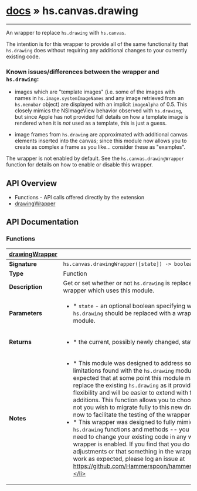# [docs](/hammerspoon/index.md) » hs.canvas.drawing
---

An wrapper to replace `hs.drawing` with `hs.canvas`.

The intention is for this wrapper to provide all of the same functionality that `hs.drawing` does without requiring any additional changes to your currently existing code.

### Known issues/differences between the wrapper and `hs.drawing`:

 * images which are "template images" (i.e. some of the images with names in `hs.image.systemImageNames` and any image retrieved from an `hs.menubar` object) are displayed with an implicit `imageAlpha` of 0.5.  This closely mimics the NSImageView behavior observed with `hs.drawing`, but since Apple has not provided full details on how a template image is rendered when it is *not* used as a template, this is just a guess.

 * image frames from `hs.drawing` are approximated with additional canvas elements inserted into the canvas; since this module now allows you to create as complex a frame as you like... consider these as "examples".

The wrapper is not enabled by default.  See the `hs.canvas.drawingWrapper` function for details on how to enable or disable this wrapper.

## API Overview
* Functions - API calls offered directly by the extension
 * [drawingWrapper](#drawingWrapper)

## API Documentation

### Functions

| [drawingWrapper](#drawingWrapper)         |                                                                                     |
| --------------------------------------------|-------------------------------------------------------------------------------------|
| **Signature**                               | `hs.canvas.drawingWrapper([state]) -> boolean`                                                                    |
| **Type**                                    | Function                                                                     |
| **Description**                             | Get or set whether or not `hs.drawing` is replaced by a wrapper which uses this module.                                                                     |
| **Parameters**                              | <ul><li> * `state` - an optional boolean specifying whether or not `hs.drawing` should be replaced with a wrapper using this module.</li></ul> |
| **Returns**                                 | <ul><li> * the current, possibly newly changed, state.</li></ul>          |
| **Notes**                                   | <ul><li> * This module was designed to address some of the limitations found with the `hs.drawing` module.  It is expected that at some point this module may completely replace the existing `hs.drawing` as it provides more flexibility and will be easier to extend with future additions. This function allows you to choose whether or not you wish to migrate fully to this new drawing model now to facilitate the testing of the wrapper or not.</li><li> * This wrapper was designed to fully mimic the current `hs.drawing` functions and methods -- you should not need to change your existing code in any way once this wrapper is enabled.  If you find that you do need to make adjustments or that something in the wrapper does not work as expected, please log an issue at https://github.com/Hammerspoon/hammerspoon/issues.</li></ul>                |

